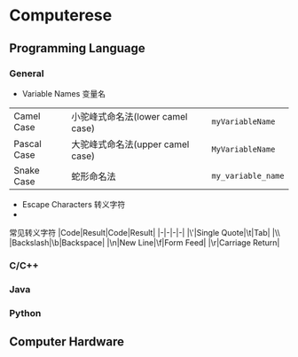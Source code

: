 # Computerese

## Programming Language

### General
- Variable Names 变量名

||||
|-|-|-|
|Camel Case|小驼峰式命名法(lower camel case)|`myVariableName`|
|Pascal Case|大驼峰式命名法(upper camel case)|`MyVariableName`|
|Snake Case|蛇形命名法|`my_variable_name`|

- Escape Characters 转义字符
- 
常见转义字符
|Code|Result|Code|Result|
|-|-|-|-|
|\\'|Single Quote|\\t|Tab|
|\\\\ |Backslash|\\b|Backspace|
|\\n|New Line|\\f|Form Feed|
|\\r|Carriage Return|


### C/C++

### Java

### Python


## Computer Hardware